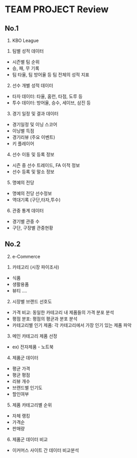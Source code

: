 # TEAM PROJECT Review
## No.1
1) KBO League
1. 팀별 성적 데이터
 - 시즌별 팀 순위
 - 승, 패, 무 기록
 - 팀 타율, 팀 방어율 등 팀 전체의 성적 지표

2. 선수 개별 성적 데이터
 - 타자 데이터: 타율, 홈런, 타점, 도루 등
 - 투수 데이터: 방어율, 승수, 세이브, 삼진 등

3. 경기 일정 및 결과 데이터
 - 경기일정 및 이닝 스코어
 - 이닝별 득점
 - 경기리뷰 (주요 이벤트)
 - 키 플레이어

4. 선수 이동 및 등록 정보
 - 시즌 중 선수 트레이드, FA 이적 정보
 - 선수 등록 및 말소 정보

5. 명예의 전당
 - 명예의 전당 선수정보
 - 역대기록 (구단,타자,투수)

6. 관중 통계 데이터
 - 경기별 관중 수
 - 구단, 구장별 관중현황


## No.2
2) e-Commerce
1. 카테고리 (시장 파이조사)
 - 식품
 - 생활용품
 - 뷰티
….

2. 시장별 브랜드 선호도
 - 가격 비교: 동일한 카테고리 내 제품들의 가격 분포 분석
 - 평점 분포: 평점의 평균과 분포 분석
 - 카테고리별 인기 제품: 각 카테고리에서 가장 인기 있는 제품 파악

3. 메인 카테고리 제품 선정
 - ex) 전자제품 - 노트북

4. 제품군 데이터
 - 평균 가격
 - 평균 평점
 - 리뷰 개수
 - 브랜드별 인기도
 - 할인여부

5. 제품 카테고리별 순위
 - 자체 랭킹
 - 가격순
 - 판매량

6. 제품군 데이터 비교
 - 이커머스 사이트 간 데이터 비교분석
